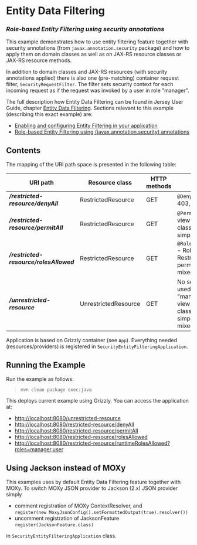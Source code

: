 <!--

    DO NOT ALTER OR REMOVE COPYRIGHT NOTICES OR THIS HEADER.

    Copyright (c) 2015 Oracle and/or its affiliates. All rights reserved.

    The contents of this file are subject to the terms of either the GNU
    General Public License Version 2 only ("GPL") or the Common Development
    and Distribution License("CDDL") (collectively, the "License").  You
    may not use this file except in compliance with the License.  You can
    obtain a copy of the License at
    http://glassfish.java.net/public/CDDL+GPL_1_1.html
    or packager/legal/LICENSE.txt.  See the License for the specific
    language governing permissions and limitations under the License.

    When distributing the software, include this License Header Notice in each
    file and include the License file at packager/legal/LICENSE.txt.

    GPL Classpath Exception:
    Oracle designates this particular file as subject to the "Classpath"
    exception as provided by Oracle in the GPL Version 2 section of the License
    file that accompanied this code.

    Modifications:
    If applicable, add the following below the License Header, with the fields
    enclosed by brackets [] replaced by your own identifying information:
    "Portions Copyright [year] [name of copyright owner]"

    Contributor(s):
    If you wish your version of this file to be governed by only the CDDL or
    only the GPL Version 2, indicate your decision by adding "[Contributor]
    elects to include this software in this distribution under the [CDDL or GPL
    Version 2] license."  If you don't indicate a single choice of license, a
    recipient has the option to distribute your version of this file under
    either the CDDL, the GPL Version 2 or to extend the choice of license to
    its licensees as provided above.  However, if you add GPL Version 2 code
    and therefore, elected the GPL Version 2 license, then the option applies
    and therefore, elected the GPL Version 2 license, then the option applies
    only if the new code is made subject to such option by the copyright
    holder.

-->

Entity Data Filtering
=====================

### *Role-based Entity Filtering using security annotations*

This example demonstrates how to use entity filtering feature together
with security annotations (from `javax.annotation.security` package) and
how to apply them on domain classes as well as on JAX-RS resource
classes or JAX-RS resource methods.

In addition to domain classes and JAX-RS resources (with security
annotations applied) there is also one (pre-matching) container request
filter, `SecurityRequestFilter`. The filter sets security context for
each incoming request as if the request was invoked by a user in role
"manager".

The full description how Entity Data Filtering can be found in Jersey
User Guide, chapter [Entity Data
Filtering](https://jersey.java.net/documentation/latest/entity-filtering.html).
Sections relevant to this example (describing this exact example) are:

-   [Enabling and configuring Entity Filtering in your
    application](https://jersey.java.net/documentation/latest/entity-filtering.html#d0e13911)
-   [Role-based Entity Filtering using (javax.annotation.security)
    annotations](https://jersey.java.net/documentation/latest/entity-filtering.html#ef.security.annotations)

Contents
--------

The mapping of the URI path space is presented in the following table:


URI path                                  | Resource class         | HTTP methods   | Notes
----------------------------------------- | ---------------------- | -------------- | ----------------------------------------------------------------------------------------------
**_/restricted-resource/denyAll_**        | RestrictedResource     | GET            | `@DenyAll` - returns HTTP 403, Forbidden response
**_/restricted-resource/permitAll_**      | RestrictedResource     | GET            | `@PermitAll` - Role-based view on RestrictedEntity class - permitAll, simpleField
**_/restricted-resource/rolesAllowed_**   | RestrictedResource     | GET            | `@RolesAllowed({"manager"})` - Role-based view on RestrictedEntity class - permitAll, simpleField, mixedField.managerField
**_/unrestricted-resource_**              | UnrestrictedResource   | GET            | No security annotation used, user in role "manager" - Role-based view on RestrictedEntity class - permitAll, simpleField, mixedField.managerField

Application is based on Grizzly container (see `App`). Everything needed
(resources/providers) is registered in
`SecurityEntityFilteringApplication`.

Running the Example
-------------------

Run the example as follows:

>     mvn clean package exec:java

This deploys current example using Grizzly. You can access the
application at:

-   <http://localhost:8080/unrestricted-resource>
-   <http://localhost:8080/restricted-resource/denyAll>
-   <http://localhost:8080/restricted-resource/permitAll>
-   <http://localhost:8080/restricted-resource/rolesAllowed>
-   <http://localhost:8080/restricted-resource/runtimeRolesAllowed?roles=manager,user>

Using Jackson instead of MOXy
-----------------------------

This examples uses by default Entity Data Filtering feature together
with MOXy. To switch MOXy JSON provider to Jackson (2.x) JSON provider
simply

-   comment registration of MOXy ContextResolver, and\
     `register(new MoxyJsonConfig().setFormattedOutput(true).resolver())`
-   uncomment registration of JacksonFeature\
     `register(JacksonFeature.class)`

in `SecurityEntityFilteringApplication` class.

